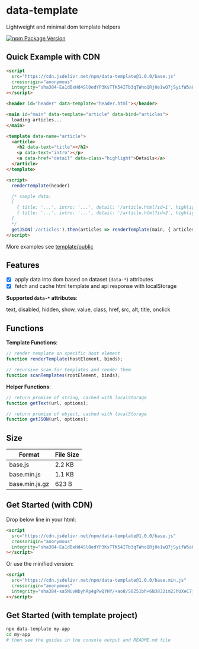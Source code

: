 # data-template

Lightweight and minimal dom template helpers

[![npm Package Version](https://img.shields.io/npm/v/data-template)](https://www.npmjs.com/package/data-template)

## Quick Example with CDN

```html
<script
  src="https://cdn.jsdelivr.net/npm/data-template@1.0.0/base.js"
  crossorigin="anonymous"
  integrity="sha384-Ea1dBxHd4Sl0edYP3KsTTK54ITb3qTWnoQRj0e1wQ7jSyifW5a8e8+01dqf5Fsmw"
></script>

<header id="header" data-template="header.html"></header>

<main id="main" data-template="article" data-bind="articles">
  loading articles...
</main>

<template data-name="article">
  <article>
    <h2 data-text="title"></h2>
    <p data-text="intro"></p>
    <a data-href="detail" data-class="highlight">Details</a>
  </article>
</template>

<script>
  renderTemplate(header)

  /* sample data:
  [
    { title: '...', intro: '...', detail: '/article.html?id=1', highlight: false },
    { title: '...', intro: '...', detail: '/article.html?id=2', highlight: true },
  ]
  */
  getJSON('/articles').then(articles => renderTemplate(main, { articles }))
</script>
```

More examples see [template/public](template/public)

## Features

- [x] apply data into dom based on dataset (`data-*`) attributes
- [x] fetch and cache html template and api response with localStorage

**Supported `data-*` attributes**:

text, disabled, hidden, show, value, class, href, src, alt, title, onclick

## Functions

**Template Functions**:

```javascript
// render template on specific host element
function renderTemplate(hostElement, binds);

// recursive scan for templates and render them
function scanTemplates(rootElement, binds);
```

**Helper Functions**:

```javascript
// return promise of string, cached with localStorage
function getText(url, options);

// return promise of object, cached with localStorage
function getJSON(url, options);
```

## Size

| Format         | File Size |
| -------------- | --------- |
| base.js        | 2.2 KB    |
| base.min.js    | 1.1 KB    |
| base.min.js.gz | 623 B     |

## Get Started (with CDN)

Drop below line in your html:

```html
<script
  src="https://cdn.jsdelivr.net/npm/data-template@1.0.0/base.js"
  crossorigin="anonymous"
  integrity="sha384-Ea1dBxHd4Sl0edYP3KsTTK54ITb3qTWnoQRj0e1wQ7jSyifW5a8e8+01dqf5Fsmw"
></script>
```

Or use the minified version:

```html
<script
  src="https://cdn.jsdelivr.net/npm/data-template@1.0.0/base.min.js"
  crossorigin="anonymous"
  integrity="sha384-sa5NUvWbyhRp4gPwQYHY/+ao8/S0Z51bh+6NJ8J2im2JhUXeC7jYnMN3H7zGdhcz"
></script>
```

## Get Started (with template project)

```bash
npx data-template my-app
cd my-app
# then see the guides in the console output and README.md file
```
